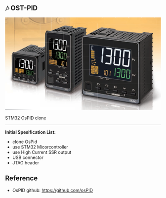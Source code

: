 
## 🎶 OST-PID

![omoronSS](https://github.com/ahsanu123/ost-pid/blob/main/docs/omronDigitalTempController.png)

STM32 OsPID clone 

---

**Initial Spesification List:**
- clone OsPid 
- use STM32 Micorcontroller
- use High Current SSR output
- USB connector
- JTAG header



## Reference 
- OsPID github: https://github.com/osPID
